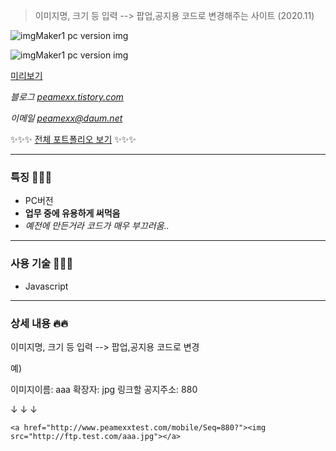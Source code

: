 > 이미지명, 크기 등 입력 --> 팝업,공지용 코드로 변경해주는 사이트 (2020.11)

![imgMaker1 pc version img](https://user-images.githubusercontent.com/38338103/110231508-795fb900-7f5b-11eb-8c61-62f95c693903.jpg)

![imgMaker1 pc version img](https://user-images.githubusercontent.com/38338103/110231522-8da3b600-7f5b-11eb-84fd-d833590a16cc.jpg)


[미리보기](https://peamexx.github.io/imgMaker/)

*블로그 [peamexx.tistory.com](http://peamexx.tistory.com)*

*이메일 peamexx@daum.net*

✨✨✨
[전체 포트폴리오 보기](https://peamexx.github.io/me/)
✨✨✨

___

### 특징 🧚🏻‍♀️
- PC버전
- **업무 중에 유용하게 써먹음**
- *예전에 만든거라 코드가 매우 부끄러움..*
___

### 사용 기술 🤸🤸‍♂️
- Javascript
___

### 상세 내용 🔥🔥

이미지명, 크기 등 입력 --> 팝업,공지용 코드로 변경

예)

이미지이름: aaa
확장자: jpg
링크할 공지주소: 880

↓ ↓ ↓

```
<a href="http://www.peamexxtest.com/mobile/Seq=880?"><img src="http://ftp.test.com/aaa.jpg"></a>
```
